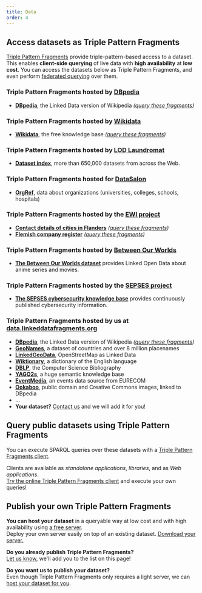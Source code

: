 ```yaml
---
title: Data
order: 4
---
```


## Access datasets as Triple Pattern Fragments
[Triple Pattern Fragments](/concept/#tpf)
provide triple-pattern-based access to a dataset.
This enables **client-side querying** of live data with **high availability** at **low cost**.
You can access the datasets below as Triple Pattern Fragments,
and even perform [federated querying](http://client.linkeddatafragments.org/#datasources=http%3A%2F%2Ffragments.dbpedia.org%2F2014%2Fen;http%3A%2F%2Fdata.linkeddatafragments.org%2Fviaf;http%3A%2F%2Fdata.linkeddatafragments.org%2Fharvard&query=SELECT%20%3Fperson%20%3Fname%20%3Fbook%20%3Ftitle%20%7B%0A%20%20%20%20%3Fperson%20dc%3Asubject%20dbpedia%3ACategory%3ASwedish_Nobel_laureates.%0A%20%20%20%20%3FviafID%20schema%3AsameAs%20%3Fperson%3B%0A%20%20%20%20%20%20%20%20%20%20%20%20%20%20%20%20%20schema%3Aname%20%3Fname.%0A%20%20%20%20%3Fbook%20dc%3Acontributor%20%5B%20foaf%3Aname%20%3Fname%20%5D%3B%0A%20%20%20%20%20%20%20%20%20%20%20%20%20%20%20%20dc%3Atitle%20%3Ftitle.%0A%7D) over them.

### Triple Pattern Fragments hosted by [DBpedia](http://fragments.dbpedia.org/)
  - **[DBpedia](http://fragments.dbpedia.org/2014/en)**, the Linked Data version of Wikipedia
    _([query these fragments](http://fragments.dbpedia.org/))_

### Triple Pattern Fragments hosted by [Wikidata](https://www.wikidata.org/)
  - **[Wikidata](https://query.wikidata.org/bigdata/ldf)**, the free knowledge base
    _([query these fragments](http://ldfclient.wmflabs.org/))_

### Triple Pattern Fragments hosted by [LOD Laundromat](http://lodlaundromat.org/wardrobe/)
  - **[Dataset index](http://lodlaundromat.org/wardrobe/)**,
    more than 650,000 datasets from across the Web.

### Triple Pattern Fragments hosted for [DataSalon](http://www.datasalon.com/)
  - **[OrgRef](http://ldf-vivo.herokuapp.com/orgref)**,
    data about organizations (universities, colleges, schools, hospitals)

### Triple Pattern Fragments hosted by the [EWI project](http://ewi.mmlab.be/)

  - **[Contact details of cities in Flanders](http://ewi.mmlab.be/cd/all)**
    _([query these fragments](http://ewi.mmlab.be/query/#startFragment=http%3A%2F%2Fewi.mmlab.be%2Fcd%2Fall))_
  - **[Flemish company register](http://ewi.mmlab.be/ba/all)**
    _([query these fragments](http://ewi.mmlab.be/query/#startFragment=http%3A%2F%2Fewi.mmlab.be%2Fba%2Fall))_

### Triple Pattern Fragments hosted by [Between Our Worlds](https://betweenourworlds.org/)
  - **[The Between Our Worlds dataset](https://data.betweenourworlds.org)** provides Linked Open Data about anime series and movies.
  
### Triple Pattern Fragments hosted by the [SEPSES project](https://sepses.ifs.tuwien.ac.at/)
   - **[The SEPSES cybersecurity knowledge base](http://ldf-server.sepses.ifs.tuwien.ac.at/)**
     provides continuously published cybersecurity information.

### Triple Pattern Fragments hosted by us at [data.linkeddatafragments.org](http://data.linkeddatafragments.org/)

  - **[DBpedia](http://data.linkeddatafragments.org/dbpedia)**, the Linked Data version of Wikipedia
    _([query these fragments](http://client.linkeddatafragments.org/))_
  - **[GeoNames](http://data.linkeddatafragments.org/geonames)**, a dataset of countries and over 8 million placenames
  - **[LinkedGeoData](http://data.linkeddatafragments.org/linkedgeodata)**, OpenStreetMap as Linked Data
  - **[Wiktionary](http://data.linkeddatafragments.org/wiktionary)**, a dictionary of the English language
  - **[DBLP](http://data.linkeddatafragments.org/dblp)**, the Computer Science Bibliography
  - **[YAGO2s](http://data.linkeddatafragments.org/yago2s)**, a huge semantic knowledge base
  - **[EventMedia](http://data.linkeddatafragments.org/eventmedia?object=http%3A%2F%2Flinkedevents.org%2Fontology%2FEvent)**, an events data source from EURECOM
  - **[Ookaboo](http://data.linkeddatafragments.org/ookaboo)**, public domain and Creative Commons images, linked to DBpedia
  - …
  - **Your dataset?** [Contact us](mailto:ruben.verborgh@ugent.be?subject=Host%20my%20dataset) and we will add it for you!

## Query public datasets using Triple Pattern Fragments

You can execute SPARQL queries over these datasets with a [Triple Pattern Fragments client](/software/).

Clients are available as _standalone applications_, _libraries_, and as _Web applications_.
<br>
[Try the online Triple Pattern Fragments client](http://client.linkeddatafragments.org/)
and execute your own queries!

## Publish your own Triple Pattern Fragments
**You can host your dataset** in a queryable way at low cost and with high availability
using [a free server](/software/#server).
<br>
Deploy your own server easily on top of an existing dataset.
[Download your server.](/software/#server)

**Do you already publish Triple Pattern Fragments?**
<br>
[Let us know](mailto:ruben.verborgh@ugent.be?subject=I%20publish%20Linked%20Data%20Fragments), we'll add you to the list on this page!

**Do you want us to publish your dataset?**
<br>
Even though Triple Pattern Fragments only requires a light server,
we can [host your dataset for you](mailto:ruben.verborgh@ugent.be?subject=Host%20my%20dataset).

